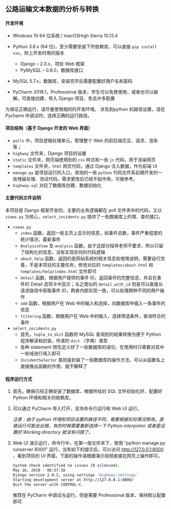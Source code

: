 ## 公路运输文本数据的分析与转换

#### 开发环境

* Windows 10 64 位系统 / macOSHigh Sierra 10.13.4
* Python 3.6.x (64 位)，至少需要安装下列依赖库，可以直接 `pip install xxx`，附上开发时用的版本
  * Django – 2.0.x，项目 Web 框架
  * PyMySQL – 0.8.0，数据库接口


* MySQL 5.7.x，数据库，安装完毕后需要配置好用户名和密码
* PyCharm 2018.1，Professional 版本，学生可以免费使用，或者也可以破解。可直接创建、导入 Django 项目，免去许多配置

为保证正确运行，请尽量使用相同的开发环境。 涉及到python 的路径设置，请在 Pycharm 中调试时，选择正确的运行路径。

 

#### 项目结构（基于  **Django** 开发的 Web 界面）

* `polls` 中，项目逻辑处理单元，管理整个 Web 的前后端交互、请求、渲染等；
* `highway` 文件夹，Django 项目的设置
* `static` 文件夹，网页端使用到的 `css` 样式和一些 `js` 代码，用于渲染网页
* `templates` 文件夹，`html` 网页代码，通过 Django 注入数据，作为前端 UI
* `manage.py` 是项目运行的入口，其他的一些 `python` 代码文件系前期开发的一些残留处理、测试代码，需求更改后已经不起作用，可做参考。
* `highway.sql` 对应了数据库创建、数据初始化

 

#### 主要代码文件说明

本项目是 Django 框架开发的，主要的业务逻辑都在 poll 文件夹中的代码，又以 `views.py` 为核心，`select_incidents.py` 提供了一些数据库上的增、查的接口。

* `views.py`
  * `index` 函数，返回一些主页上显示的信息，如事件总数，事件严重程度的统计情况，最新事件
  * `AnalysisView` 及 `analysis` 函数，由于这部分指导老师不要求，所以只留了结构化的信息，没有实现任何的代码逻辑
  * `about`, `help` 函数，返回的是网站系统的相关信息和使用说明，需要自行完善，不是本项目的主要任务，修改对应的 `templates/about.html` 和 `templates/help/index.html` 文件即可
  * `detail` 函数，根据用户提供的事件 ID，返回事件的完整信息，并且在事件的 Detail 选项卡中显示；与之类似的 `detail_with_id` 则是可以直接从请求路径中获取事件 ID，两者内部实现一致，可以处理两种不同的用户操作
  * `add` 函数，根据用户在 Web 中的输入和选择，向数据库中插入一条事件的信息
  * `filtering` 函数，根据用户在 Web 中的输入、选择筛选条件，查询符合的事件
* `select_incidents.py`
  * 首先，`tuple_to_dict` 函数将 MySQL 查询到的结果转换为便于 Python 程序解读和封装、传递的 `dict` （字典）类型
  * 各种 statement 预先定义好了一些数据库的语句，在使用时只需要对其中一些域进行填入即可
  * `IncidentSelector` 类则是封装了一些数据库的操作方法，可以从函数名上直接推出函数的作用，就不解释了

 

#### 程序运行方式

1. 首先，确保已经正确安装了数据库、根据所给的 SQL 文件初始化好，配置好Python 环境和相关的依赖库。

2. 可以通过 PyCharm 导入打开，支持命令行运行和 Web UI 运行。

   *注意：由于 python 环境和项目设置的路径不同，需要根据实际情况修改。直接运行可能会出错。有的时候需要重新选择一下 Python interpreter 或者是设置好 Working directory 就没有问题了。*


3. Web UI 演示运行，命令行中，在第一层文件夹下，使用 “python manage.py runserver 8000” 运行，当有如下的提示后，可以访问 <http://127.0.0.1:8000> ，看到项目的 UI 界面，下面的操作请根据演示视频直接在网页上操作即可。 

   ```bash
   System check identified no issues (0 silenced).
   May 16, 2018 - 08:57:18
   Django version 2.0.2, using settings 'Highway.settings'
   Starting development server at http://127.0.0.1:8000/
   Quit the server with CONTROL-C.

   ```

   推荐在 PyCharm 中调试与运行，但是需要 Professional 版本，保持默认配置即可